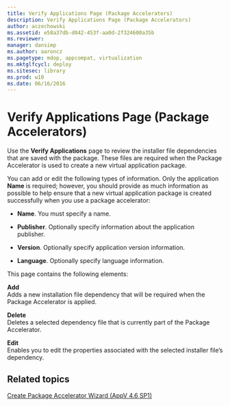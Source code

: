```yaml
---
title: Verify Applications Page (Package Accelerators)
description: Verify Applications Page (Package Accelerators)
author: aczechowski
ms.assetid: e58a37db-d042-453f-aa0d-2f324600a35b
ms.reviewer: 
manager: dansimp
ms.author: aaroncz
ms.pagetype: mdop, appcompat, virtualization
ms.mktglfcycl: deploy
ms.sitesec: library
ms.prod: w10
ms.date: 06/16/2016
---
```



# Verify Applications Page (Package Accelerators)


Use the **Verify Applications** page to review the installer file dependencies that are saved with the package. These files are required when the Package Accelerator is used to create a new virtual application package.

You can add or edit the following types of information. Only the application **Name** is required; however, you should provide as much information as possible to help ensure that a new virtual application package is created successfully when you use a package accelerator:

-   **Name**. You must specify a name.

-   **Publisher**. Optionally specify information about the application publisher.

-   **Version**. Optionally specify application version information.

-   **Language**. Optionally specify language information.

This page contains the following elements:

<a href="" id="add"></a>**Add**  
Adds a new installation file dependency that will be required when the Package Accelerator is applied.

<a href="" id="delete"></a>**Delete**  
Deletes a selected dependency file that is currently part of the Package Accelerator.

<a href="" id="edit"></a>**Edit**  
Enables you to edit the properties associated with the selected installer file’s dependency.

## Related topics


[Create Package Accelerator Wizard (AppV 4.6 SP1)](create-package-accelerator-wizard--appv-46-sp1-.md)

 

 





